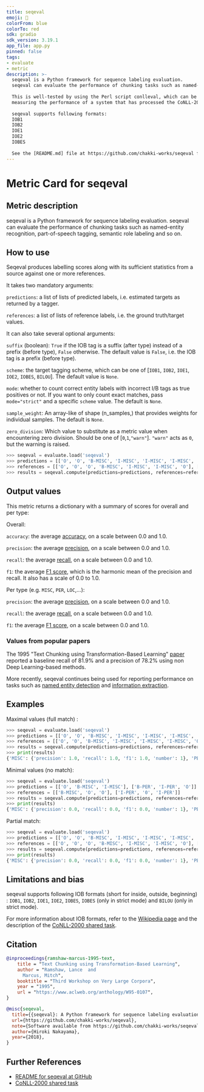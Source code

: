 ```yaml
---
title: seqeval
emoji: 🤗 
colorFrom: blue
colorTo: red
sdk: gradio
sdk_version: 3.19.1
app_file: app.py
pinned: false
tags:
- evaluate
- metric
description: >-
  seqeval is a Python framework for sequence labeling evaluation.
  seqeval can evaluate the performance of chunking tasks such as named-entity recognition, part-of-speech tagging, semantic role labeling and so on.
  
  This is well-tested by using the Perl script conlleval, which can be used for
  measuring the performance of a system that has processed the CoNLL-2000 shared task data.
  
  seqeval supports following formats:
  IOB1
  IOB2
  IOE1
  IOE2
  IOBES
  
  See the [README.md] file at https://github.com/chakki-works/seqeval for more information.
---
```


# Metric Card for seqeval

## Metric description

seqeval is a Python framework for sequence labeling evaluation. seqeval can evaluate the performance of chunking tasks such as named-entity recognition, part-of-speech tagging, semantic role labeling and so on. 


## How to use 

Seqeval produces labelling scores along with its sufficient statistics from a source against one or more references.

It takes two mandatory arguments:

`predictions`: a list of lists of predicted labels, i.e. estimated targets as returned by a tagger.

`references`: a list of lists of reference labels, i.e. the ground truth/target values.

It can also take several optional arguments:

`suffix` (boolean): `True` if the IOB tag is a suffix (after type) instead of a prefix (before type), `False` otherwise. The default value is `False`, i.e. the IOB tag is a prefix (before type).

`scheme`: the target tagging scheme, which can be one of [`IOB1`, `IOB2`, `IOE1`, `IOE2`, `IOBES`, `BILOU`]. The default value is `None`.

`mode`: whether to count correct entity labels with incorrect I/B tags as true positives or not. If you want to only count exact matches, pass `mode="strict"` and a specific `scheme` value. The default is `None`.

`sample_weight`: An array-like of shape (n_samples,) that provides weights for individual samples. The default is `None`. 

`zero_division`: Which value to substitute as a metric value when encountering zero division. Should be one of [`0`,`1`,`"warn"`]. `"warn"` acts as `0`, but the warning is raised.


```python
>>> seqeval = evaluate.load('seqeval')
>>> predictions = [['O', 'O', 'B-MISC', 'I-MISC', 'I-MISC', 'I-MISC', 'O'], ['B-PER', 'I-PER', 'O']]
>>> references = [['O', 'O', 'O', 'B-MISC', 'I-MISC', 'I-MISC', 'O'], ['B-PER', 'I-PER', 'O']]
>>> results = seqeval.compute(predictions=predictions, references=references)
```

## Output values

This metric returns a dictionary with a summary of scores for overall and per type:

Overall:

`accuracy`: the average [accuracy](https://huggingface.co/metrics/accuracy), on a scale between 0.0 and 1.0.
    
`precision`: the average [precision](https://huggingface.co/metrics/precision), on a scale between 0.0 and 1.0.
    
`recall`: the average [recall](https://huggingface.co/metrics/recall), on a scale between 0.0 and 1.0.

`f1`: the average [F1 score](https://huggingface.co/metrics/f1), which is the harmonic mean of the precision and recall. It also has a scale of 0.0 to 1.0.

Per type (e.g. `MISC`, `PER`, `LOC`,...):

`precision`: the average [precision](https://huggingface.co/metrics/precision), on a scale between 0.0 and 1.0.

`recall`: the average [recall](https://huggingface.co/metrics/recall), on a scale between 0.0 and 1.0.

`f1`: the average [F1 score](https://huggingface.co/metrics/f1), on a scale between 0.0 and 1.0.


### Values from popular papers
The 1995 "Text Chunking using Transformation-Based Learning" [paper](https://aclanthology.org/W95-0107) reported a baseline recall of 81.9% and a precision of 78.2% using non Deep Learning-based methods. 

More recently, seqeval continues being used for reporting performance on tasks such as [named entity detection](https://www.mdpi.com/2306-5729/6/8/84/htm) and [information extraction](https://ieeexplore.ieee.org/abstract/document/9697942/).


## Examples 

Maximal values (full match) :

```python
>>> seqeval = evaluate.load('seqeval')
>>> predictions = [['O', 'O', 'B-MISC', 'I-MISC', 'I-MISC', 'I-MISC', 'O'], ['B-PER', 'I-PER', 'O']]
>>> references = [['O', 'O', 'B-MISC', 'I-MISC', 'I-MISC', 'I-MISC', 'O'], ['B-PER', 'I-PER', 'O']]
>>> results = seqeval.compute(predictions=predictions, references=references)
>>> print(results)
{'MISC': {'precision': 1.0, 'recall': 1.0, 'f1': 1.0, 'number': 1}, 'PER': {'precision': 1.0, 'recall': 1.0, 'f1': 1.0, 'number': 1}, 'overall_precision': 1.0, 'overall_recall': 1.0, 'overall_f1': 1.0, 'overall_accuracy': 1.0}

```

Minimal values (no match):

```python
>>> seqeval = evaluate.load('seqeval')
>>> predictions = [['O', 'B-MISC', 'I-MISC'], ['B-PER', 'I-PER', 'O']]
>>> references = [['B-MISC', 'O', 'O'], ['I-PER', '0', 'I-PER']]
>>> results = seqeval.compute(predictions=predictions, references=references)
>>> print(results)
{'MISC': {'precision': 0.0, 'recall': 0.0, 'f1': 0.0, 'number': 1}, 'PER': {'precision': 0.0, 'recall': 0.0, 'f1': 0.0, 'number': 2}, '_': {'precision': 0.0, 'recall': 0.0, 'f1': 0.0, 'number': 1}, 'overall_precision': 0.0, 'overall_recall': 0.0, 'overall_f1': 0.0, 'overall_accuracy': 0.0}
```

Partial match:

```python
>>> seqeval = evaluate.load('seqeval')
>>> predictions = [['O', 'O', 'B-MISC', 'I-MISC', 'I-MISC', 'I-MISC', 'O'], ['B-PER', 'I-PER', 'O']]
>>> references = [['O', 'O', 'O', 'B-MISC', 'I-MISC', 'I-MISC', 'O'], ['B-PER', 'I-PER', 'O']]
>>> results = seqeval.compute(predictions=predictions, references=references)
>>> print(results)
{'MISC': {'precision': 0.0, 'recall': 0.0, 'f1': 0.0, 'number': 1}, 'PER': {'precision': 1.0, 'recall': 1.0, 'f1': 1.0, 'number': 1}, 'overall_precision': 0.5, 'overall_recall': 0.5, 'overall_f1': 0.5, 'overall_accuracy': 0.8}
```

## Limitations and bias

seqeval supports following IOB formats (short for inside, outside, beginning) : `IOB1`, `IOB2`, `IOE1`, `IOE2`, `IOBES`, `IOBES` (only in strict mode) and `BILOU` (only in strict mode). 

For more information about IOB formats, refer to the [Wikipedia page](https://en.wikipedia.org/wiki/Inside%E2%80%93outside%E2%80%93beginning_(tagging)) and the description of the [CoNLL-2000 shared task](https://aclanthology.org/W02-2024).


## Citation

```bibtex
@inproceedings{ramshaw-marcus-1995-text,
    title = "Text Chunking using Transformation-Based Learning",
    author = "Ramshaw, Lance  and
      Marcus, Mitch",
    booktitle = "Third Workshop on Very Large Corpora",
    year = "1995",
    url = "https://www.aclweb.org/anthology/W95-0107",
}
```

```bibtex
@misc{seqeval,
  title={{seqeval}: A Python framework for sequence labeling evaluation},
  url={https://github.com/chakki-works/seqeval},
  note={Software available from https://github.com/chakki-works/seqeval},
  author={Hiroki Nakayama},
  year={2018},
}
```
    
## Further References 
- [README for seqeval at GitHub](https://github.com/chakki-works/seqeval)
- [CoNLL-2000 shared task](https://www.clips.uantwerpen.be/conll2002/ner/bin/conlleval.txt)
